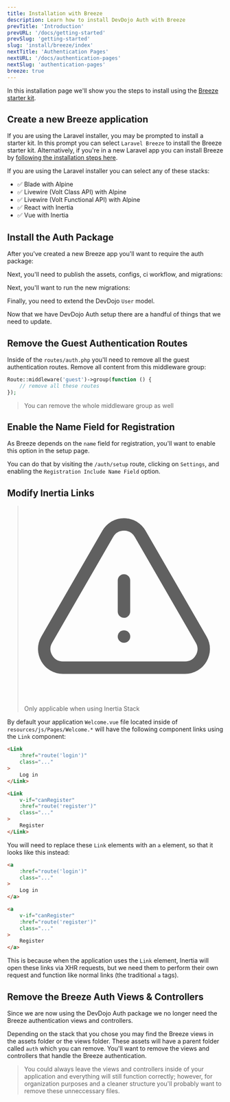```yaml
---
title: Installation with Breeze
description: Learn how to install DevDojo Auth with Breeze
prevTitle: 'Introduction'
prevURL: '/docs/getting-started'
prevSlug: 'getting-started'
slug: 'install/breeze/index'
nextTitle: 'Authentication Pages'
nextURL: '/docs/authentication-pages'
nextSlug: 'authentication-pages'
breeze: true
---
```


In this installation page we'll show you the steps to install using the <a href="https://github.com/laravel/breeze" target="_blank">Breeze starter kit</a>.

## Create a new Breeze application

If you are using the Laravel installer, you may be prompted to install a starter kit. In this prompt you can select `Laravel Breeze` to install the Breeze starter kit. Alternatively, if you're in a new Laravel app you can install Breeze by [following the installation steps here](https://laravel.com/docs/11.x/starter-kits#laravel-breeze-installation). 

If you are using the Laravel installer you can select any of these stacks:

 - ✅ Blade with Alpine
 - ✅ Livewire (Volt Class API) with Alpine
 - ✅ Livewire (Volt Functional API) with Alpine
 - ✅ React with Inertia
 - ✅ Vue with Inertia

## Install the Auth Package

After you've created a new Breeze app you'll want to require the auth package:

<include src="docs/install/code/composer-require.html"></include>

Next, you'll need to publish the assets, configs, ci workflow, and migrations:

<include src="docs/install/code/publish.html"></include>

Next, you'll want to run the new migrations:

<include src="docs/install/code/migrate.html"></include>

Finally, you need to extend the DevDojo `User` model.

<include src="docs/install/code/extend-model.html"></include>

Now that we have DevDojo Auth setup there are a handful of things that we need to update.

## Remove the Guest Authentication Routes

Inside of the `routes/auth.php` you'll need to remove all the guest authentication routes. Remove all content from this middleware group:

```php
Route::middleware('guest')->group(function () {
    // remove all these routes
});
```

> You can remove the whole middleware group as well

## Enable the Name Field for Registration

As Breeze depends on the `name` field for registration, you'll want to enable this option in the setup page.

You can do that by visiting the `/auth/setup` route, clicking on `Settings`, and enabling the `Registration Include Name Field` option.

## Modify Inertia Links

> <svg xmlns="http://www.w3.org/2000/svg" fill="none" viewBox="0 0 24 24" stroke-width="1.5" stroke="currentColor" class="inline size-6"><path stroke-linecap="round" stroke-linejoin="round" d="M12 9v3.75m-9.303 3.376c-.866 1.5.217 3.374 1.948 3.374h14.71c1.73 0 2.813-1.874 1.948-3.374L13.949 3.378c-.866-1.5-3.032-1.5-3.898 0L2.697 16.126ZM12 15.75h.007v.008H12v-.008Z" /></svg><span>Only applicable when using Inertia Stack</span>
  
By default your application `Welcome.vue` file located inside of `resources/js/Pages/Welcome.*` will have the following component links using the `Link` component:

```html
<Link
    :href="route('login')"
    class="..."
>
    Log in
</Link>

<Link
    v-if="canRegister"
    :href="route('register')"
    class="..."
>
    Register
</Link>
```

You will need to replace these `Link` elements with an `a` element, so that it looks like this instead:

```html
<a
    :href="route('login')"
    class="..."
>
    Log in
</a>

<a
    v-if="canRegister"
    :href="route('register')"
    class="..."
>
    Register
</a>
```

This is because when the application uses the `Link` element, Inertia will open these links via XHR requests, but we need them to perform their own request and function like normal links (the traditional `a` tags).

## Remove the Breeze Auth Views & Controllers

Since we are now using the DevDojo Auth package we no longer need the Breeze authentication views and controllers. 

Depending on the stack that you chose you may find the Breeze views in the assets folder or the views folder. These assets will have a parent folder called `auth` which you can remove. You'll want to remove the views and controllers that handle the Breeze authentication.

> You could always leave the views and controllers inside of your application and everything will still function correctly; however, for organization purposes and a cleaner structure you'll probably want to remove these unneccessary files.
